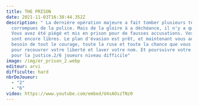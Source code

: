 ```yaml
---
title: THE PRISON
date: 2021-11-03T16:38:44.352Z
description: " La dernière opération majeure a fait tomber plusieurs têtes
  corrompues de la police. Mais de la gloire à a déchéance, il n'y a qu 'un pas.
  Vous avez été piégé et mis en prison pour de fausses accusations. Vos amis
  sont encore libres. Le plan d'évasion est prêt, et maintenant vous aurez
  besoin de tout le courage, toute la ruse et toute la chance que vous possédez
  pour recouvrer votre liberté et laver votre nom. Et poursuivre votre combat
  pour la justice.2/6 joueurs niveau difficile"
image: /img/er_prison_2.webp
editeur: arvi
difficulte: hard
nbrDeJoueur:
  - "2"
  - "6"
video: https://www.youtube.com/embed/U4sAOszTNz0
---
```

